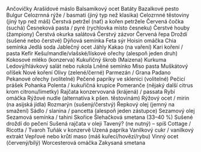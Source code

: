 Ančovičky
Arašídové máslo
Balsamikový ocet
Batáty
Bazalkové pesto
Bulgur
Celozrnná rýže / basmati (jiný typ než klasika)
Celozrnné těstoviny (jiný typ než máš)
Čerstvá petržel (nať) a kořen petržele
Červená čočka (suchá)
Česneková pasta / pyré (rychlovka místo česneku)
Čerstvé houby (žampiony)
Čerstvá okurka salátová
Čerstvý zázvor
Červená řepa
Droždí (sušené nebo čerstvé)
Dýňová semínka
Feta sýr
Hoisin omáčka
Chia semínka
Jedlá soda
Jablečný ocet
Jáhly
Kakao (na vaření)
Kari koření / pasta
Kefír
Kešu/mandle/vlašské/lískové ořechy (alespoň jeden druh)
Kokosové mléko (konzerva)
Kukuřičný škrob (Maizena)
Kurkuma
Ledový/hlávkový salát nebo rukola
Lněné semínko
Miso pasta
Muškátový oříšek
Nové koření
Olivy (zelené/černé)
Parmezán / Grana Padano
Pekanové ořechy (volitelné)
Pečené papriky ve sklenici (volitelné)
Pečicí prášek
Pohanka
Polenta / kukuřičná krupice
Pomeranče (nějaký další citrus krom citronu/limetky)
Rajčata konzervovaná (krájená) / passata
Rybí omáčka
Rýžové nudle (alternativa k pšen. těstovinám)
Rýžový ocet / mirin (na asijská jídla)
Rozmarýn (sušený/čerstvý)
Řepkový olej (jemný na smažení)
Sádlo / slanina / pancetta (alespoň jeden zástupce)
Sezamový olej
Sezamová semínka / tahini
Skořice
Šlehačková smetana (33–40 %)
Sušené droždí do pečení
Sušená rajčata v oleji
Tavený? (ne nutný) – spíš Cottage / Ricotta / Tvaroh
Tuňák v konzervě
Uzená paprika
Vanilkový cukr / vanilkový extrakt
Vepřové nebo krůtí maso (máš kuřecí/hovězí/rybu)
Vinný ocet (červený/bílý)
Worcesterová omáčka
Zakysaná smetana
